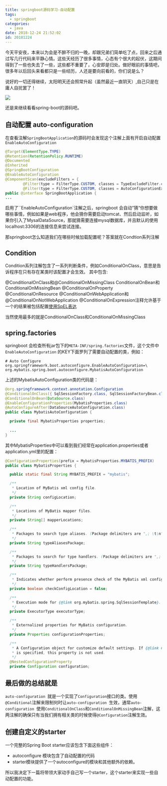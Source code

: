 ```yaml
---
title: springboot源码学习-自动配置
tags:
  - springboot
categories:
  - java
date: 2018-12-24 21:52:02
id: 20181224
---
```


今天平安夜，本来以为会是不醉不归的一晚，却跟兄弟们简单吃了点，回来之后通过写几行代码来平静心情。这些天经历了很多事情，心态有个很大的起伏，这期间得到了一些也失去了一些，这些都不重要了，心安即是归处。做好眼前的事情吧，很多年以后回头来看都只是一些经历，人还是要向前看的，你们说是么？

说好的一切还得继续，太阳明天还会照常升起（虽然最近一直阴天）,自己只是在庸人自扰罢了！

![](https://ws2.sinaimg.cn/large/006tNbRwgy1fyi7nvrjqvj30dw08o3yu.jpg)

还是来继续看看spring-boot的源码吧。

<!-- more -->

## 自动配置 auto-configuration

在查看注解`SpringBootApplication`的源码时会发现这个注解上面有开启自动配置`EnableAutoConfiguration`
``` java
@Target(ElementType.TYPE)
@Retention(RetentionPolicy.RUNTIME)
@Documented
@Inherited
@SpringBootConfiguration
@EnableAutoConfiguration
@ComponentScan(excludeFilters = {
		@Filter(type = FilterType.CUSTOM, classes = TypeExcludeFilter.class),
		@Filter(type = FilterType.CUSTOM, classes = AutoConfigurationExcludeFilter.class) })
public @interface SpringBootApplication {
...

```

启用了``EnableAutoConfiguration`注解之后，springboot 会自动”猜“你想要做哪些事情，例如如果是web程序，他会猜你需要启动tomcat、然后启动监听，如果你引入了MysalDataSource，那就猜需要连接mysql数据库，并且默认的使用localhost:3306的连接信息来尝试连接。

那springboot怎么知道我们在哪些时候加载配置呢？答案就在Condtion系列注解

## Condition
Condition系列注解包含了一系列判断条件，例如ConditionalOnClass，意思是告诉程序在只有存在某类时该配置才会生效。
其中包含:

@ConditionalOnClass和@ConditionalOnMissingClass
ConditionalOnBean和ConditionalOnMissingBean
@ConditionalOnProperty
@ConditionalOnResource
@ConditionalOnWebApplication和@ConditionalOnNotWebApplication
@ConditionalOnExpression注释允许基于一个的结果被包括配置[使用SpEL表达](https://docs.spring.io/spring/docs/4.3.9.RELEASE/spring-framework-reference/htmlsingle/#expressions)


当然使用最多的就是ConditionalOnClass和ConditionalOnMissingClass


## spring.factories

springboot 会检查所有jar包下的`META-INF/spring.factories`文件，这个文件中`EnableAutoConfiguration` 的KEY下面罗列了需要自动配置的类，例如：
```
# Auto Configure
org.springframework.boot.autoconfigure.EnableAutoConfiguration=\
org.mybatis.spring.boot.autoconfigure.MybatisAutoConfiguration
```

上述的MybatisAutoConfiguration类的代码是：

``` java
@org.springframework.context.annotation.Configuration
@ConditionalOnClass({ SqlSessionFactory.class, SqlSessionFactoryBean.class })
@ConditionalOnBean(DataSource.class)
@EnableConfigurationProperties(MybatisProperties.class)
@AutoConfigureAfter(DataSourceAutoConfiguration.class)
public class MybatisAutoConfiguration {

  private final MybatisProperties properties;
  
  ...
}
```

其中MybatisProperties中可以看到我们经常在application.properties或者application.yml里的配置：
``` java
@ConfigurationProperties(prefix = MybatisProperties.MYBATIS_PREFIX)
public class MybatisProperties {

  public static final String MYBATIS_PREFIX = "mybatis";

  /**
   * Location of MyBatis xml config file.
   */
  private String configLocation;

  /**
   * Locations of MyBatis mapper files.
   */
  private String[] mapperLocations;

  /**
   * Packages to search type aliases. (Package delimiters are ",; \t\n")
   */
  private String typeAliasesPackage;

  /**
   * Packages to search for type handlers. (Package delimiters are ",; \t\n")
   */
  private String typeHandlersPackage;

  /**
   * Indicates whether perform presence check of the MyBatis xml config file.
   */
  private boolean checkConfigLocation = false;

  /**
   * Execution mode for {@link org.mybatis.spring.SqlSessionTemplate}.
   */
  private ExecutorType executorType;

  /**
   * Externalized properties for MyBatis configuration.
   */
  private Properties configurationProperties;

  /**
   * A Configuration object for customize default settings. If {@link #configLocation}
   * is specified, this property is not used.
   */
  @NestedConfigurationProperty
  private Configuration configuration;


```


## 最后做的总结就是
`auto-configuration `就是一个实现了`Configuration`接口的类。使用`@Conditional`注解来限制何时让`auto-configuration `生效，通常`auto-configuration `使用`ConditionalOnClass`和`ConditionalOnMissingBean`注解，这两注解的确保只有当我们拥有相关类的时候使得`@Configuration`注解生效。




## 创建自定义的starter

一个完整的Spring Boot starter应该包含下面这些组件：

- autoconfigure 模块包含了自动配置的代码
- starter模块提供了一个autoconfigure的模块和其他额外的依赖。

所以我决定下一篇将带领大家动手自己写一个starter，这个starter来实现一些自动配置的功能。